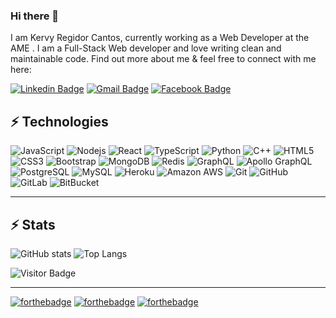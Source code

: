 ### Hi there 👋

I am Kervy Regidor Cantos, currently working as a Web Developer at the AME . I am a Full-Stack Web developer and love writing clean and maintainable code. Find out more about me & feel free to connect with me here:

[![Linkedin Badge](https://img.shields.io/badge/-kervy-blue?style=flat-square&logo=Linkedin&logoColor=white&link=https://www.linkedin.com/in/kervy-cantos-3a1402240/)](https://www.linkedin.com/in/kervy-cantos-3a1402240/)
[![Gmail Badge](https://img.shields.io/badge/-krteammain@gmail.com-c14438?style=flat-square&logo=Gmail&logoColor=white&link=mailto:krteammain@gmail.com)](mailto:krteammain@gmail.com)
[![Facebook Badge](https://img.shields.io/badge/kervy-cantos-1877F2?style=flat-square&logo=facebook&logoColor=white&link=https://www.facebook.com/kerv.con)](https://www.facebook.com/kerv.con)


## ⚡ Technologies


![JavaScript](https://img.shields.io/badge/-JavaScript-black?style=flat-square&logo=javascript)
![Nodejs](https://img.shields.io/badge/-Nodejs-black?style=flat-square&logo=Node.js)
![React](https://img.shields.io/badge/-React-black?style=flat-square&logo=react)
![TypeScript](https://img.shields.io/badge/-TypeScript-007ACC?style=flat-square&logo=typescript)
![Python](https://img.shields.io/badge/-Python-black?style=flat-square&logo=Python)
![C++](https://img.shields.io/badge/-C++-00599C?style=flat-square&logo=c)
![HTML5](https://img.shields.io/badge/-HTML5-E34F26?style=flat-square&logo=html5&logoColor=white)
![CSS3](https://img.shields.io/badge/-CSS3-1572B6?style=flat-square&logo=css3)
![Bootstrap](https://img.shields.io/badge/-Bootstrap-563D7C?style=flat-square&logo=bootstrap)
![MongoDB](https://img.shields.io/badge/-MongoDB-black?style=flat-square&logo=mongodb)
![Redis](https://img.shields.io/badge/-Redis-black?style=flat-square&logo=Redis)
![GraphQL](https://img.shields.io/badge/-GraphQL-E10098?style=flat-square&logo=graphql)
![Apollo GraphQL](https://img.shields.io/badge/-Apollo%20GraphQL-311C87?style=flat-square&logo=apollo-graphql)
![PostgreSQL](https://img.shields.io/badge/-PostgreSQL-336791?style=flat-square&logo=postgresql)
![MySQL](https://img.shields.io/badge/-MySQL-black?style=flat-square&logo=mysql)
![Heroku](https://img.shields.io/badge/-Heroku-430098?style=flat-square&logo=heroku)
![Amazon AWS](https://img.shields.io/badge/Amazon%20AWS-232F3E?style=flat-square&logo=amazon-aws)
![Git](https://img.shields.io/badge/-Git-black?style=flat-square&logo=git)
![GitHub](https://img.shields.io/badge/-GitHub-181717?style=flat-square&logo=github)
![GitLab](https://img.shields.io/badge/-GitLab-FCA121?style=flat-square&logo=gitlab)
![BitBucket](https://img.shields.io/badge/-BitBucket-darkblue?style=flat-square&logo=bitbucket)
___
## ⚡ Stats
![GitHub stats](https://github-readme-stats.vercel.app/api?username=asoikaw15&show_icons=true&count_private=true&theme=radical)
![Top Langs](https://github-readme-stats.vercel.app/api/top-langs/?username=asoikaw15&hide=TeX&layout=compact)

![Visitor Badge](https://visitor-badge.laobi.icu/badge?page_id=asoikaw15.asoikaw15)

___
[![forthebadge](https://forthebadge.com/images/badges/powered-by-electricity.svg)](https://forthebadge.com)  [![forthebadge](https://forthebadge.com/images/badges/gluten-free.svg)](https://forthebadge.com)  [![forthebadge](https://forthebadge.com/images/badges/50-percent-of-the-time-works-every-time.svg)](https://forthebadge.com)
